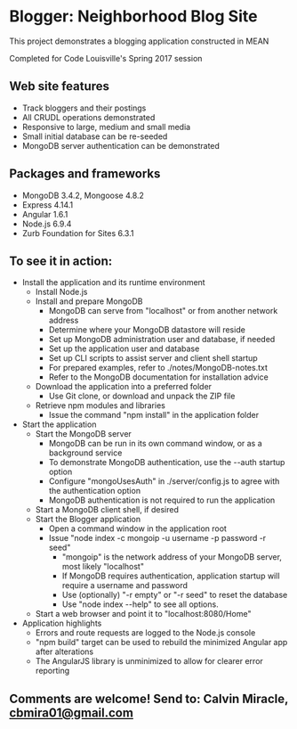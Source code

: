 
# Blogger: Neighborhood Blog Site

This project demonstrates a blogging application constructed in MEAN

Completed for Code Louisville's Spring 2017 session

## Web site features
- Track bloggers and their postings
- All CRUDL operations demonstrated
- Responsive to large, medium and small media
- Small initial database can be re-seeded
- MongoDB server authentication can be demonstrated

## Packages and frameworks
- MongoDB 3.4.2, Mongoose 4.8.2
- Express 4.14.1
- Angular 1.6.1
- Node.js 6.9.4
- Zurb Foundation for Sites 6.3.1

## To see it in action:
- Install the application and its runtime environment
    - Install Node.js
    - Install and prepare MongoDB
        - MongoDB can serve from "localhost" or from another network address
        - Determine where your MongoDB datastore will reside
        - Set up MongoDB administration user and database, if needed
        - Set up the application user and database
        - Set up CLI scripts to assist server and client shell startup
        - For prepared examples, refer to ./notes/MongoDB-notes.txt
        - Refer to the MongoDB documentation for installation advice
    - Download the application into a preferred folder
        - Use Git clone, or download and unpack the ZIP file
    - Retrieve npm modules and libraries
        - Issue the command "npm install" in the application folder
- Start the application
    - Start the MongoDB server
        - MongoDB can be run in its own command window, or as a background service
        - To demonstrate MongoDB authentication, use the --auth startup option 
        - Configure "mongoUsesAuth" in ./server/config.js to agree with the authentication option
        - MongoDB authentication is not required to run the application
    - Start a MongoDB client shell, if desired
    - Start the Blogger application
        - Open a command window in the application root
        - Issue "node index -c mongoip -u username -p password -r seed"
            - "mongoip" is the network address of your MongoDB server, most likely "localhost"
            - If MongoDB requires authentication, application startup will require a username and password
            - Use (optionally) "-r empty" or "-r seed" to reset the database
            - Use "node index --help" to see all options.
    - Start a web browser and point it to "localhost:8080/Home"
- Application highlights
    - Errors and route requests are logged to the Node.js console
    - "npm build" target can be used to rebuild the minimized Angular app after alterations
    - The AngularJS library is unminimized to allow for clearer error reporting

## Comments are welcome! Send to: Calvin Miracle, cbmira01@gmail.com
